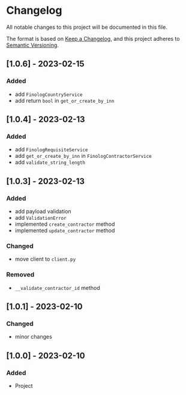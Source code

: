 # Changelog
All notable changes to this project will be documented in this file.

The format is based on [Keep a Changelog](https://keepachangelog.com/en/1.0.0/),
and this project adheres to [Semantic Versioning](https://semver.org/spec/v2.0.0.html).

## [1.0.6] - 2023-02-15
### Added
- add `FinologCountryService`
- add return `bool` in `get_or_create_by_inn`


## [1.0.4] - 2023-02-13
### Added
- add `FinologRequisiteService`
- add `get_or_create_by_inn` in `FinologContractorService`
- add `validate_string_length`


## [1.0.3] - 2023-02-13
### Added
- add payload validation
- add `ValidationError`
- implemented `create_contractor` method
- implemented `update_contractor` method

### Changed
- move client to `client.py`

### Removed
- `__validate_contractor_id` method

## [1.0.1] - 2023-02-10
### Changed
- minor changes

## [1.0.0] - 2023-02-10
### Added
- Project
